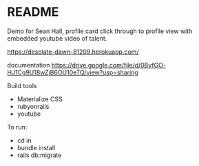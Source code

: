 # README

Demo for Sean Hall, profile card click through to profile view with embedded youtube video of talent.

https://desolate-dawn-81209.herokuapp.com/

documentation
https://drive.google.com/file/d/0ByfGO-HJ1Cg9U18wZjB6OU10eTQ/view?usp=sharing

Build tools

- Materialize CSS
- rubyonrails
- youtube

To run:

- cd in
- bundle install
- rails db:migrate
